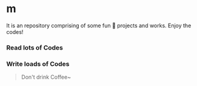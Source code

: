 # m
It is an repository comprising of some fun :metal: projects and works. Enjoy the codes!

### Read lots of Codes
### Write loads of Codes
> Don't drink Coffee~
